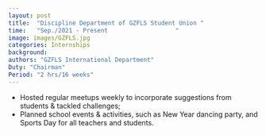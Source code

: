 ```yaml
---
layout: post
title:  "Discipline Department of GZFLS Student Union "
time:   "Sep./2021 - Present                   "
image: images/GZFLS.jpg
categories: Internships
background: 
authors: "GZFLS International Department"
Duty: "Chairman"
Period: "2 hrs/16 weeks"
---
```

- Hosted regular meetups weekly to incorporate suggestions from students & tackled challenges;
- Planned school events & activities, such as New Year dancing party, and Sports Day for all teachers and students.